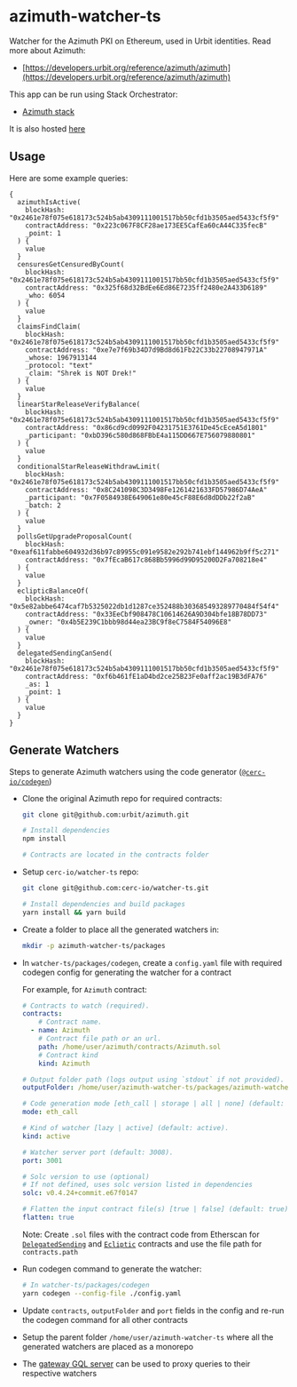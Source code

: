 # azimuth-watcher-ts

Watcher for the Azimuth PKI on Ethereum, used in Urbit identities. Read more about Azimuth:

- [https://developers.urbit.org/reference/azimuth/azimuth](https://developers.urbit.org/reference/azimuth/azimuth)

This app can be run using Stack Orchestrator:

- [Azimuth stack](https://git.vdb.to/cerc-io/stack-orchestrator/src/branch/main/app/data/stacks/azimuth)

It is also hosted [here](https://azimuth.dev.vdb.to/graphql)

## Usage

Here are some example queries:

```
{
  azimuthIsActive(
    blockHash: "0x2461e78f075e618173c524b5ab4309111001517bb50cfd1b3505aed5433cf5f9"
    contractAddress: "0x223c067F8CF28ae173EE5CafEa60cA44C335fecB"
    _point: 1
  ) {
    value
  }
  censuresGetCensuredByCount(
    blockHash: "0x2461e78f075e618173c524b5ab4309111001517bb50cfd1b3505aed5433cf5f9"
    contractAddress: "0x325f68d32BdEe6Ed86E7235ff2480e2A433D6189"
    _who: 6054
  ) {
    value
  }
  claimsFindClaim(
    blockHash: "0x2461e78f075e618173c524b5ab4309111001517bb50cfd1b3505aed5433cf5f9"
    contractAddress: "0xe7e7f69b34D7d9Bd8d61Fb22C33b22708947971A"
    _whose: 1967913144
    _protocol: "text"
    _claim: "Shrek is NOT Drek!"
  ) {
    value
  }
  linearStarReleaseVerifyBalance(
    blockHash: "0x2461e78f075e618173c524b5ab4309111001517bb50cfd1b3505aed5433cf5f9"
    contractAddress: "0x86cd9cd0992F04231751E3761De45cEceA5d1801"
    _participant: "0xbD396c580d868FBbE4a115DD667E756079880801"
  ) {
    value
  }
  conditionalStarReleaseWithdrawLimit(
    blockHash: "0x2461e78f075e618173c524b5ab4309111001517bb50cfd1b3505aed5433cf5f9"
    contractAddress: "0x8C241098C3D3498Fe1261421633FD57986D74AeA"
    _participant: "0x7F0584938E649061e80e45cF88E6d8dDDb22f2aB"
    _batch: 2
  ) {
    value
  }
  pollsGetUpgradeProposalCount(
    blockHash: "0xeaf611fabbe604932d36b97c89955c091e9582e292b741ebf144962b9ff5c271"
    contractAddress: "0x7fEcaB617c868Bb5996d99D95200D2Fa708218e4"
  ) {
    value
  }
  eclipticBalanceOf(
    blockHash: "0x5e82abbe6474caf7b5325022db1d1287ce352488b303685493289770484f54f4"
    contractAddress: "0x33EeCbf908478C10614626A9D304bfe18B78DD73"
    _owner: "0x4b5E239C1bbb98d44ea23BC9f8eC7584F54096E8"
  ) {
    value
  }
  delegatedSendingCanSend(
    blockHash: "0x2461e78f075e618173c524b5ab4309111001517bb50cfd1b3505aed5433cf5f9"
    contractAddress: "0xf6b461fE1aD4bd2ce25B23Fe0aff2ac19B3dFA76"
    _as: 1
    _point: 1
  ) {
    value
  }
}
```

## Generate Watchers

Steps to generate Azimuth watchers using the code generator ([`@cerc-io/codegen`](https://github.com/cerc-io/watcher-ts/tree/v0.2.76/packages/codegen))

* Clone the original Azimuth repo for required contracts:

  ```bash
  git clone git@github.com:urbit/azimuth.git

  # Install dependencies
  npm install

  # Contracts are located in the contracts folder
  ```

* Setup `cerc-io/watcher-ts` repo:

  ```bash
  git clone git@github.com:cerc-io/watcher-ts.git

  # Install dependencies and build packages
  yarn install && yarn build
  ```

* Create a folder to place all the generated watchers in:

  ```bash
  mkdir -p azimuth-watcher-ts/packages
  ```

* In `watcher-ts/packages/codegen`, create a `config.yaml` file with required codegen config for generating the watcher for a contract

  For example, for `Azimuth` contract:

  ```yaml
  # Contracts to watch (required).
  contracts:
      # Contract name.
    - name: Azimuth
      # Contract file path or an url.
      path: /home/user/azimuth/contracts/Azimuth.sol
      # Contract kind
      kind: Azimuth

  # Output folder path (logs output using `stdout` if not provided).
  outputFolder: /home/user/azimuth-watcher-ts/packages/azimuth-watcher

  # Code generation mode [eth_call | storage | all | none] (default: none).
  mode: eth_call

  # Kind of watcher [lazy | active] (default: active).
  kind: active

  # Watcher server port (default: 3008).
  port: 3001

  # Solc version to use (optional)
  # If not defined, uses solc version listed in dependencies
  solc: v0.4.24+commit.e67f0147

  # Flatten the input contract file(s) [true | false] (default: true).
  flatten: true
  ```

  Note: Create `.sol` files with the contract code from Etherscan for [`DelegatedSending`](https://etherscan.io/address/0xf6b461fe1ad4bd2ce25b23fe0aff2ac19b3dfa76#code) and [`Ecliptic`](https://etherscan.io/address/ecliptic.eth#code) contracts and use the file path for `contracts.path`

* Run codegen command to generate the watcher:

  ```bash
  # In watcher-ts/packages/codegen
  yarn codegen --config-file ./config.yaml
  ```

* Update `contracts`, `outputFolder` and `port` fields in the config and re-run the codegen command for all other contracts

* Setup the parent folder `/home/user/azimuth-watcher-ts` where all the generated watchers are placed as a monorepo

* The [gateway GQL server](packages/gateway-server) can be used to proxy queries to their respective watchers

